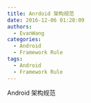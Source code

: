 ```yaml
---
title: Anrdoid 架构规范
date: 2016-12-06 01:28:09
authors:
  - EvanWang
categories:
  - Android
  - Framework Rule
tags:
  - Android
  - Framework Rule
---
```


Android 架构规范
<!-- more -->